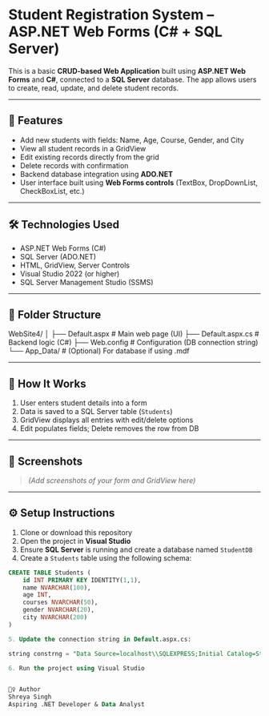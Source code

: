 # Student Registration System – ASP.NET Web Forms (C# + SQL Server)

This is a basic **CRUD-based Web Application** built using **ASP.NET Web Forms** and **C#**, connected to a **SQL Server** database. The app allows users to create, read, update, and delete student records.

---

## 🚀 Features

- Add new students with fields: Name, Age, Course, Gender, and City
- View all student records in a GridView
- Edit existing records directly from the grid
- Delete records with confirmation
- Backend database integration using **ADO.NET**
- User interface built using **Web Forms controls** (TextBox, DropDownList, CheckBoxList, etc.)

---

## 🛠️ Technologies Used

- ASP.NET Web Forms (C#)
- SQL Server (ADO.NET)
- HTML, GridView, Server Controls
- Visual Studio 2022 (or higher)
- SQL Server Management Studio (SSMS)

---

## 📂 Folder Structure

WebSite4/
│
├── Default.aspx # Main web page (UI)
├── Default.aspx.cs # Backend logic (C#)
├── Web.config # Configuration (DB connection string)
└── App_Data/ # (Optional) For database if using .mdf



---

## 🧠 How It Works

1. User enters student details into a form
2. Data is saved to a SQL Server table (`Students`)
3. GridView displays all entries with edit/delete options
4. Edit populates fields; Delete removes the row from DB

---

## 📸 Screenshots

> *(Add screenshots of your form and GridView here)*

---

## ⚙️ Setup Instructions

1. Clone or download this repository
2. Open the project in **Visual Studio**
3. Ensure **SQL Server** is running and create a database named `StudentDB`
4. Create a `Students` table using the following schema:

```sql
CREATE TABLE Students (
    id INT PRIMARY KEY IDENTITY(1,1),
    name NVARCHAR(100),
    age INT,
    courses NVARCHAR(50),
    gender NVARCHAR(20),
    city NVARCHAR(200)
)

5. Update the connection string in Default.aspx.cs:

string constrng = "Data Source=localhost\\SQLEXPRESS;Initial Catalog=StudentDB;Integrated Security=true;";

6. Run the project using Visual Studio


🙋‍♀️ Author
Shreya Singh
Aspiring .NET Developer & Data Analyst
